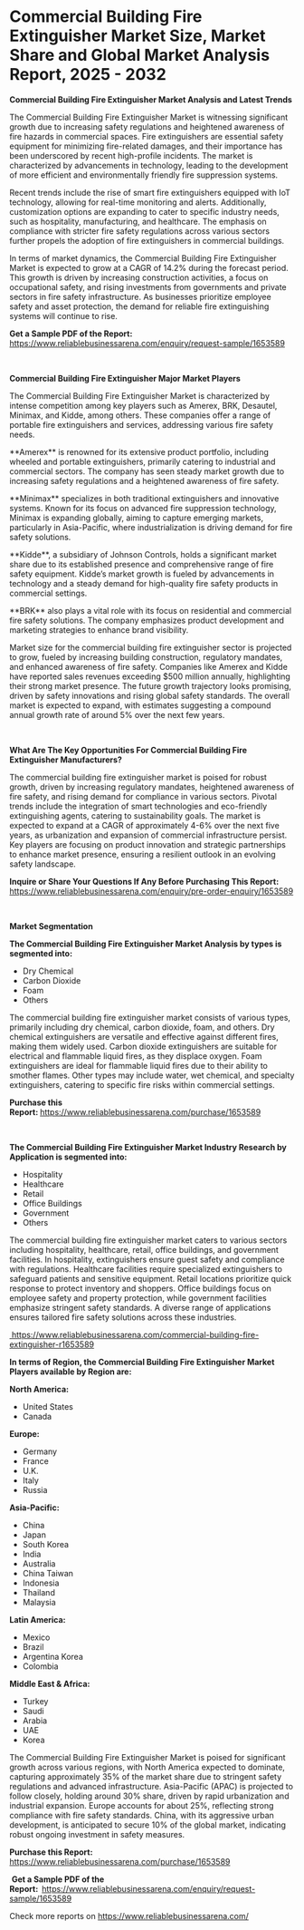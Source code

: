 <p><h1>Commercial Building Fire Extinguisher Market Size, Market Share and Global Market Analysis Report, 2025 - 2032</h1></p><p><strong>Commercial Building Fire Extinguisher Market Analysis and Latest Trends</strong></p>
<p><p>The Commercial Building Fire Extinguisher Market is witnessing significant growth due to increasing safety regulations and heightened awareness of fire hazards in commercial spaces. Fire extinguishers are essential safety equipment for minimizing fire-related damages, and their importance has been underscored by recent high-profile incidents. The market is characterized by advancements in technology, leading to the development of more efficient and environmentally friendly fire suppression systems.</p><p>Recent trends include the rise of smart fire extinguishers equipped with IoT technology, allowing for real-time monitoring and alerts. Additionally, customization options are expanding to cater to specific industry needs, such as hospitality, manufacturing, and healthcare. The emphasis on compliance with stricter fire safety regulations across various sectors further propels the adoption of fire extinguishers in commercial buildings.</p><p>In terms of market dynamics, the Commercial Building Fire Extinguisher Market is expected to grow at a CAGR of 14.2% during the forecast period. This growth is driven by increasing construction activities, a focus on occupational safety, and rising investments from governments and private sectors in fire safety infrastructure. As businesses prioritize employee safety and asset protection, the demand for reliable fire extinguishing systems will continue to rise.</p></p>
<p><strong>Get a Sample PDF of the Report:&nbsp;</strong> <a href="https://www.reliablebusinessarena.com/enquiry/request-sample/1653589?utm_campaign=2483&utm_medium=2&utm_source=Github&utm_content=ia&utm_term=08032025&utm_id=commercial-building-fire-extinguisher">https://www.reliablebusinessarena.com/enquiry/request-sample/1653589</a></p>
<p>&nbsp;</p>
<p><strong>Commercial Building Fire Extinguisher Major Market Players</strong></p>
<p><p>The Commercial Building Fire Extinguisher Market is characterized by intense competition among key players such as Amerex, BRK, Desautel, Minimax, and Kidde, among others. These companies offer a range of portable fire extinguishers and services, addressing various fire safety needs.</p><p>**Amerex** is renowned for its extensive product portfolio, including wheeled and portable extinguishers, primarily catering to industrial and commercial sectors. The company has seen steady market growth due to increasing safety regulations and a heightened awareness of fire safety.</p><p>**Minimax** specializes in both traditional extinguishers and innovative systems. Known for its focus on advanced fire suppression technology, Minimax is expanding globally, aiming to capture emerging markets, particularly in Asia-Pacific, where industrialization is driving demand for fire safety solutions.</p><p>**Kidde**, a subsidiary of Johnson Controls, holds a significant market share due to its established presence and comprehensive range of fire safety equipment. Kidde’s market growth is fueled by advancements in technology and a steady demand for high-quality fire safety products in commercial settings.</p><p>**BRK** also plays a vital role with its focus on residential and commercial fire safety solutions. The company emphasizes product development and marketing strategies to enhance brand visibility.</p><p>Market size for the commercial building fire extinguisher sector is projected to grow, fueled by increasing building construction, regulatory mandates, and enhanced awareness of fire safety. Companies like Amerex and Kidde have reported sales revenues exceeding $500 million annually, highlighting their strong market presence. The future growth trajectory looks promising, driven by safety innovations and rising global safety standards. The overall market is expected to expand, with estimates suggesting a compound annual growth rate of around 5% over the next few years.</p></p>
<p>&nbsp;</p>
<p><strong>What Are The Key Opportunities For Commercial Building Fire Extinguisher Manufacturers?</strong></p>
<p><p>The commercial building fire extinguisher market is poised for robust growth, driven by increasing regulatory mandates, heightened awareness of fire safety, and rising demand for compliance in various sectors. Pivotal trends include the integration of smart technologies and eco-friendly extinguishing agents, catering to sustainability goals. The market is expected to expand at a CAGR of approximately 4-6% over the next five years, as urbanization and expansion of commercial infrastructure persist. Key players are focusing on product innovation and strategic partnerships to enhance market presence, ensuring a resilient outlook in an evolving safety landscape.</p></p>
<p><strong>Inquire or Share Your Questions If Any Before Purchasing This Report:</strong> <a href="https://www.reliablebusinessarena.com/enquiry/pre-order-enquiry/1653589?utm_campaign=2483&utm_medium=2&utm_source=Github&utm_content=ia&utm_term=08032025&utm_id=commercial-building-fire-extinguisher">https://www.reliablebusinessarena.com/enquiry/pre-order-enquiry/1653589</a></p>
<p>&nbsp;</p>
<p><strong>Market Segmentation</strong></p>
<p><strong>The Commercial Building Fire Extinguisher Market Analysis by types is segmented into:</strong></p>
<p><ul><li>Dry Chemical</li><li>Carbon Dioxide</li><li>Foam</li><li>Others</li></ul></p>
<p><p>The commercial building fire extinguisher market consists of various types, primarily including dry chemical, carbon dioxide, foam, and others. Dry chemical extinguishers are versatile and effective against different fires, making them widely used. Carbon dioxide extinguishers are suitable for electrical and flammable liquid fires, as they displace oxygen. Foam extinguishers are ideal for flammable liquid fires due to their ability to smother flames. Other types may include water, wet chemical, and specialty extinguishers, catering to specific fire risks within commercial settings.</p></p>
<p><strong>Purchase this Report:&nbsp;</strong><a href="https://www.reliablebusinessarena.com/purchase/1653589?utm_campaign=2483&utm_medium=2&utm_source=Github&utm_content=ia&utm_term=08032025&utm_id=commercial-building-fire-extinguisher">https://www.reliablebusinessarena.com/purchase/1653589</a></p>
<p>&nbsp;</p>
<p><strong>The Commercial Building Fire Extinguisher Market Industry Research by Application is segmented into:</strong></p>
<p><ul><li>Hospitality</li><li>Healthcare</li><li>Retail</li><li>Office Buildings</li><li>Government</li><li>Others</li></ul></p>
<p><p>The commercial building fire extinguisher market caters to various sectors including hospitality, healthcare, retail, office buildings, and government facilities. In hospitality, extinguishers ensure guest safety and compliance with regulations. Healthcare facilities require specialized extinguishers to safeguard patients and sensitive equipment. Retail locations prioritize quick response to protect inventory and shoppers. Office buildings focus on employee safety and property protection, while government facilities emphasize stringent safety standards. A diverse range of applications ensures tailored fire safety solutions across these industries.</p></p>
<p><a href="https://www.reliablebusinessarena.com/commercial-building-fire-extinguisher-r1653589?utm_campaign=2483&utm_medium=2&utm_source=Github&utm_content=ia&utm_term=08032025&utm_id=commercial-building-fire-extinguisher">&nbsp;https://www.reliablebusinessarena.com/commercial-building-fire-extinguisher-r1653589</a></p>
<p><strong>In terms of Region, the Commercial Building Fire Extinguisher Market Players available by Region are:</strong></p>
<p>
    <p> <strong> North America: </strong>
        <ul>
            <li>United States</li>
            <li>Canada</li>
        </ul>
        </p> 
    <p> <strong> Europe: </strong>
        <ul>
            <li>Germany</li>
            <li>France</li>
            <li>U.K.</li>
            <li>Italy</li>
            <li>Russia</li>
        </ul>
        </p> 
    <p> <strong> Asia-Pacific: </strong>
        <ul>
            <li>China</li>
            <li>Japan</li>
            <li>South Korea</li>
            <li>India</li>
            <li>Australia</li>
            <li>China Taiwan</li>
            <li>Indonesia</li>
            <li>Thailand</li>
            <li>Malaysia</li>
        </ul>
        </p> 
    <p> <strong> Latin America: </strong>
        <ul>
            <li>Mexico</li>
            <li>Brazil</li>
            <li>Argentina Korea</li>
            <li>Colombia</li>
        </ul>
        </p> 
    <p> <strong> Middle East & Africa: </strong>
        <ul>
            <li>Turkey</li>
            <li>Saudi</li>
            <li>Arabia</li>
            <li>UAE</li>
            <li>Korea</li>
        </ul>
    </p>
    </p>
<p><p>The Commercial Building Fire Extinguisher Market is poised for significant growth across various regions, with North America expected to dominate, capturing approximately 35% of the market share due to stringent safety regulations and advanced infrastructure. Asia-Pacific (APAC) is projected to follow closely, holding around 30% share, driven by rapid urbanization and industrial expansion. Europe accounts for about 25%, reflecting strong compliance with fire safety standards. China, with its aggressive urban development, is anticipated to secure 10% of the global market, indicating robust ongoing investment in safety measures.</p></p>
<p><strong>Purchase this Report: </strong><a href="https://www.reliablebusinessarena.com/purchase/1653589?utm_campaign=2483&utm_medium=2&utm_source=Github&utm_content=ia&utm_term=08032025&utm_id=commercial-building-fire-extinguisher">https://www.reliablebusinessarena.com/purchase/1653589</a></p>
<p>&nbsp;<strong>Get a Sample PDF of the Report:&nbsp;&nbsp;</strong><a href="https://www.reliablebusinessarena.com/enquiry/request-sample/1653589?utm_campaign=2483&utm_medium=2&utm_source=Github&utm_content=ia&utm_term=08032025&utm_id=commercial-building-fire-extinguisher">https://www.reliablebusinessarena.com/enquiry/request-sample/1653589</a></p>
<p><strong></strong></p>
<p>Check more reports on <a href="https://www.reliablebusinessarena.com/?utm_campaign=2483&utm_medium=2&utm_source=Github&utm_content=ia&utm_term=08032025&utm_id=commercial-building-fire-extinguisher">https://www.reliablebusinessarena.com/</a></p>
